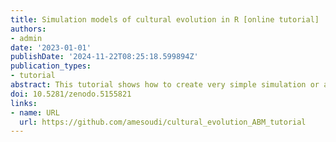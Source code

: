 ```yaml
---
title: Simulation models of cultural evolution in R [online tutorial]
authors:
- admin
date: '2023-01-01'
publishDate: '2024-11-22T08:25:18.599894Z'
publication_types:
- tutorial
abstract: This tutorial shows how to create very simple simulation or agent-based models of cultural evolution in R. It uses the RStudio notebook or RMarkdown (.Rmd) format, allowing you to execute code as you read the explanatory text. Each model is contained in a separate RMarkdown file which you can open in RStudio.
doi: 10.5281/zenodo.5155821
links:
- name: URL
  url: https://github.com/amesoudi/cultural_evolution_ABM_tutorial
---
```


